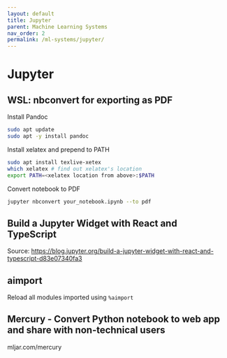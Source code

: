 ```yaml
---
layout: default
title: Jupyter
parent: Machine Learning Systems
nav_order: 2
permalink: /ml-systems/jupyter/
---
```


# Jupyter

## WSL: nbconvert for exporting as PDF

Install Pandoc

```bash
sudo apt update
sudo apt -y install pandoc
```

Install xelatex and prepend to PATH

```bash
sudo apt install texlive-xetex
which xelatex # find out xelatex's location
export PATH=<xelatex location from above>:$PATH
```

Convert notebook to PDF

```bash
jupyter nbconvert your_notebook.ipynb --to pdf
```

## Build a Jupyter Widget with React and TypeScript

Source: https://blog.jupyter.org/build-a-jupyter-widget-with-react-and-typescript-d83e07340fa3

## aimport

Reload all modules imported using `%aimport`

## Mercury - Convert Python notebook to web app and share with non-technical users

mljar.com/mercury